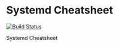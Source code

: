 Systemd Cheatsheet
==================

[![Build Status](https://github.com/ruzickap/cheatsheet-systemd/workflows/build/badge.svg)](https://github.com/ruzickap/cheatsheet-systemd)

Systemd Cheatsheet
